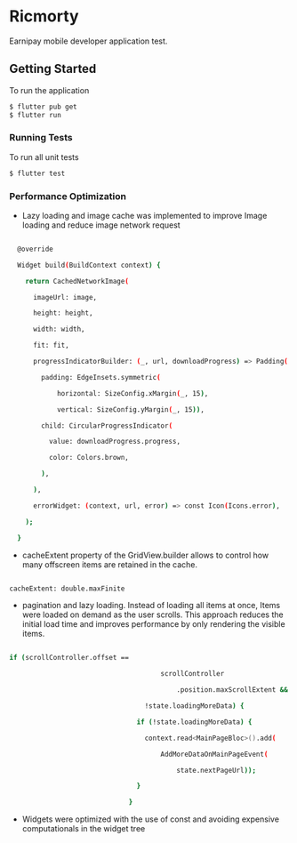 # Ricmorty

Earnipay mobile developer application test.

## Getting Started

To run the application 

```sh
$ flutter pub get
$ flutter run 

```

### Running Tests

To run all unit tests

```sh
$ flutter test 
```

### Performance Optimization

- Lazy loading and image cache was implemented to improve Image loading and reduce image network request

```sh

  @override

  Widget build(BuildContext context) {

    return CachedNetworkImage(

      imageUrl: image,

      height: height,

      width: width,

      fit: fit,

      progressIndicatorBuilder: (_, url, downloadProgress) => Padding(

        padding: EdgeInsets.symmetric(

            horizontal: SizeConfig.xMargin(_, 15),

            vertical: SizeConfig.yMargin(_, 15)),

        child: CircularProgressIndicator(

          value: downloadProgress.progress,

          color: Colors.brown,

        ),

      ),

      errorWidget: (context, url, error) => const Icon(Icons.error),

    );

  }


```

- cacheExtent property of the GridView.builder allows to control how many offscreen items are retained in the cache.

```sh

cacheExtent: double.maxFinite

```
- pagination and lazy loading. Instead of loading all items at once, Items were loaded on demand as the user scrolls. This approach reduces the initial load time and improves performance by only rendering the visible items.



```sh

if (scrollController.offset ==

                                      scrollController

                                          .position.maxScrollExtent &&

                                  !state.loadingMoreData) {

                                if (!state.loadingMoreData) {

                                  context.read<MainPageBloc>().add(

                                      AddMoreDataOnMainPageEvent(

                                          state.nextPageUrl));

                                }

                              }

```

- Widgets were optimized with the use of const and avoiding expensive computationals in the widget tree





